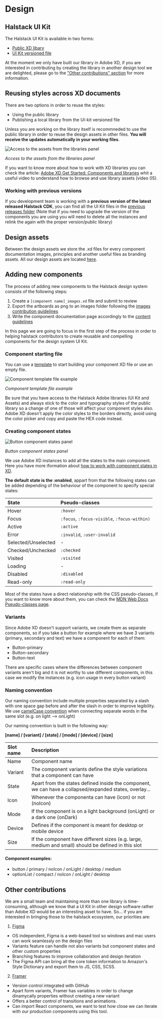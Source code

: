 # Design

## Halstack UI Kit

The Halstack UI Kit is available in two forms:

* [Public XD libary](https://shared-assets.adobe.com/link/732533f4-d925-487e-4761-9a760574cfac)
* [UI Kit versioned file](https://github.com/dxc-technology/halstack-style-guide/raw/master/Halstack%20UI-Kit/UI%20Kit-Halstack_v3.6.0.xd)

At the moment we only have built our library in Adobe XD, if you are interested in contributing by creating the library in another design tool we are delighted, please go to the ["Other contributions" section](#other-contributions) for more information.

## Reusing styles across XD documents

There are two options in order to reuse the styles:

* Using the public library
* Publishing a local library from the UI-kit versioned file

Unless you are working on the library itself is recommneded to use the public library in order to reuse the design assets in other files. **You will receive the updates automatically in your working files**. 

![Access to the assets from the libraries panel](https://user-images.githubusercontent.com/44420072/131477160-c41aba11-18f1-4992-929b-fa3496400f16.png)

_Access to the assets from the libraries panel_

If you want to know more about how to work with XD libraries you can check the article: [Adobe XD Get Started: Components and libraries](https://www.adobe.com/products/xd/learn/get-started-xd-components-libraries.html) whit a useful video to understand how to browse and use library assets (video 05).

### Working with previous versions

If you development team is working with a **previous version of the latest released Halstack CDK**, you can find all the UI Kit files in the [previous releases folder](https://github.com/dxc-technology/halstack-style-guide/tree/master/previous-releases) (Note that if you need to upgrade the version of the components you are using you will need to delete all the instances and relink the again with the proper version/public library)

## Design assets

Between the design assets we store the .xd files for every component documentation images, principles and another useful files as branding assets. All our design assets are located [here](https://github.com/dxc-technology/halstack-style-guide/tree/master/contributing/assets). 

## Adding new components

The process of adding new components to the Halstack design system consists of the following steps:

1. Create a `[component name]_images.xd` file and submit to review
2. Export the artboards as png to an images folder following the [images contribution guidelines](https://github.com/dxc-technology/halstack-style-guide/blob/master/contributing/images.md)
3. Write the component documentation page accordingly to the [content guidelines](https://github.com/dxc-technology/halstack-style-guide/blob/master/contributing/content.md)

In this page we are going to focus in the first step of the process in order to helping halstack contributors to create reusable and compelling components for the design system UI Kit.

### Component starting file

You can use a [template](https://github.com/dxc-technology/halstack-style-guide/blob/master/contributing/assets/templates/template_component_images.xd) to start building your component XD file or use an empty file.

![Component template file example](https://user-images.githubusercontent.com/44420072/131476248-0b53d6d5-6e00-435c-a7d8-2af737880eb3.png)

_Component template file example_


Be sure that you have access to the Halstack Adobe libraries (UI Kit and Assets) and always stick to the color and typography styles of the public library so a change of one of those will affect your component styles also. Adobe XD doesn't apply the color styles to the borders directly, avoid using the color picker and copy and paste the HEX code instead.

### Creating component states

![Button component states panel](https://user-images.githubusercontent.com/44420072/131458834-ba3d1d3e-d367-40e5-98e1-986cceed4bc7.png)

_Button component states panel_

We use Adobe XD instances to add all the states to the main component. Here you have more iformation about [how to work with component states in XD](https://www.adobe.com/products/xd/learn/prototype/component-states/component-states-common-use-cases.html).


**The default state is the :enabled**, appart from that the following states can be added depending of the behaviour of the component to specify special states:

| State                   | Pseudo-classes                               |
| :---------------------- | :------------------------------------------- | 
| Hover                   | `:hover`                                     |
| Focus                   | `:focus`, `:focus-visible`, `:focus-within)` |
| Active                  | `:active`                                    |
| Error                   | `:invalid`, `:user-invalid`                  |
| Selected/Unselected     | -                                            |
| Checked/Unchecked       | `:checked`                                   |
| Visited                 | `:visited`                                   |
| Loading                 | -                                            |
| Disabled                | `:disabled`                                  |
| Read-only               | `:read-only`                                 |

Most of the states have a direct relationship with the CSS pseudo-classes, if you want to know more about them, you can check the [MDN Web Docs Pseudo-classes page](https://developer.mozilla.org/en-US/docs/Web/CSS/Pseudo-classes).

### Variants

Since Adobe XD doesn't support variants, we create them as separate components, so if you take a button for example where we have 3 variants (primary, secondary and text) we have a component for each of them:

* Button-primary
* Button-secondary
* Button-text

There are specific cases where the differences between component variants aren't big and it is not worthy to use different components, in this case we modify the instances (e.g. icon usage in every button variant)

### Naming convention

Our naming convention include multiple properties separated by a slash with one space gap before and after the slash in order to improve legibility. We use [camelCase convention](https://en.wikipedia.org/wiki/Camel_case) when connecting separate words in the same slot (e.g. on light --> onLight)

Our naming convention is built in the following way:

**[name] / [variant] / [state] / [mode] / [device] / [size]**

| Slot name  | Description                                                                                             |
| :--------- | :------------------------------------------------------------------------------------------------------ |
| Name       | Component name                                                                                          |
| Variant    | The component variants define the style variations that a component can have                            |
| State      | Apart from the states defined inside the component, we can have a collapsed/expanded states, overlay... |
| Icon       | Whenever the componenta can have (icon) or not (noIcon)                                                 |
| Mode       | If the component is on a light background (onLight) or a dark one (onDark)                              |
| Device     | Defines if the component is meant for desktop or mobile device                                          |
| Size       | If the component have different sizes (e.g. large, medium and small) should be defined in this slot     |

#### Component examples:

* button / primary / noIcon / onLight / desktop / medium
* optionList / compact / noIcon / onLight / desktop  

## Other contributions

We are a small team and maintaining more than one library is time-consuming, although we know that a UI Kit in other design software rather than Adobe XD would be an interesting asset to have. So... if you are interested in bringing those to the halstack ecosystem, our priorities are:

1. [Figma](https://www.figma.com/)

* OS independent, Figma is a web-based tool so windows and mac users can work seamlessly on the design files 
* Variants feature can handle not also variants but component states and other custom properties
* Branching features to improve collaboration and design iteration 
* The Figma API can bring all the core token information to Amazon's Style Dictionary and export them to JS, CSS, SCSS.

2. [Framer](https://www.framer.com/)

* Version control integrated with GitHub
* Apart form variants, Framer has variables in order to change dinamycally properties without creating a new variant 
* Offers a better control of transitions and animations.
* Can import React components, we want to test how close we can iterate with our production components using this tool.

